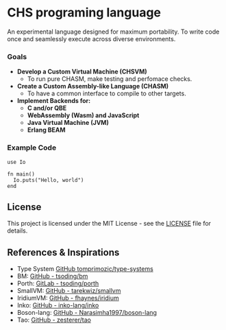 # **CHS programing language**
An experimental language designed for maximum portability. To write code once and seamlessly execute across diverse environments.

### **Goals**

* **Develop a Custom Virtual Machine (CHSVM)**
    * To run pure CHASM, make testing and perfomace checks. 
* **Create a Custom Assembly-like Language (CHASM)**
    * To have a common interface to compile to other targets.
* **Implement Backends for:**
    * **C and/or QBE**
    * **WebAssembly (Wasm) and JavaScript**
    * **Java Virtual Machine (JVM)**
    * **Erlang BEAM**

### Example Code

```
use Io

fn main()
  Io.puts("Hello, world")
end

```

## License

This project is licensed under the MIT License - see the [LICENSE](LICENSE) file for details.

## References & Inspirations

- Type System [GitHub tomprimozic/type-systems](https://github.com/tomprimozic/type-systems)
- BM: [GitHub - tsoding/bm](https://github.com/tsoding/bm)
- Porth: [GitLab - tsoding/porth](https://gitlab.com/tsoding/porth)
- SmallVM: [GitHub - tarekwiz/smallvm](https://github.com/tarekwiz/smallvm)
- IridiumVM: [GitHub - fhaynes/iridium](https://github.com/fhaynes/iridium)
- Inko: [GitHub - inko-lang/inko](https://github.com/inko-lang/inko)
- Boson-lang: [GitHub - Narasimha1997/boson-lang](https://github.com/Narasimha1997/boson-lang)
- Tao: [GitHub - zesterer/tao](https://github.com/zesterer/tao)
